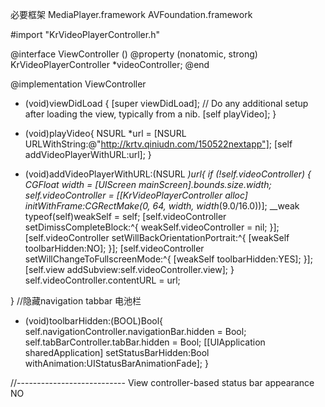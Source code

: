 必要框架
MediaPlayer.framework
AVFoundation.framework


#import "KrVideoPlayerController.h"

@interface ViewController ()
@property (nonatomic, strong) KrVideoPlayerController  *videoController;
@end

@implementation ViewController

- (void)viewDidLoad {
[super viewDidLoad];
// Do any additional setup after loading the view, typically from a nib.
[self playVideo];
}
- (void)playVideo{
NSURL *url = [NSURL URLWithString:@"http://krtv.qiniudn.com/150522nextapp"];
[self addVideoPlayerWithURL:url];
}

- (void)addVideoPlayerWithURL:(NSURL *)url{
if (!self.videoController) {
CGFloat width = [UIScreen mainScreen].bounds.size.width;
self.videoController = [[KrVideoPlayerController alloc] initWithFrame:CGRectMake(0, 64, width, width*(9.0/16.0))];
__weak typeof(self)weakSelf = self;
[self.videoController setDimissCompleteBlock:^{
weakSelf.videoController = nil;
}];
[self.videoController setWillBackOrientationPortrait:^{
[weakSelf toolbarHidden:NO];
}];
[self.videoController setWillChangeToFullscreenMode:^{
[weakSelf toolbarHidden:YES];
}];
[self.view addSubview:self.videoController.view];
}
self.videoController.contentURL = url;

}
//隐藏navigation tabbar 电池栏
- (void)toolbarHidden:(BOOL)Bool{
self.navigationController.navigationBar.hidden = Bool;
self.tabBarController.tabBar.hidden = Bool;
[[UIApplication sharedApplication] setStatusBarHidden:Bool withAnimation:UIStatusBarAnimationFade];
}

//---------------------------
View controller-based status bar appearance    NO
